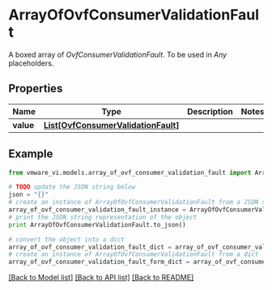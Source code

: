 # ArrayOfOvfConsumerValidationFault

A boxed array of *OvfConsumerValidationFault*. To be used in *Any* placeholders. 

## Properties
Name | Type | Description | Notes
------------ | ------------- | ------------- | -------------
**value** | [**List[OvfConsumerValidationFault]**](OvfConsumerValidationFault.md) |  | 

## Example

```python
from vmware_vi.models.array_of_ovf_consumer_validation_fault import ArrayOfOvfConsumerValidationFault

# TODO update the JSON string below
json = "{}"
# create an instance of ArrayOfOvfConsumerValidationFault from a JSON string
array_of_ovf_consumer_validation_fault_instance = ArrayOfOvfConsumerValidationFault.from_json(json)
# print the JSON string representation of the object
print ArrayOfOvfConsumerValidationFault.to_json()

# convert the object into a dict
array_of_ovf_consumer_validation_fault_dict = array_of_ovf_consumer_validation_fault_instance.to_dict()
# create an instance of ArrayOfOvfConsumerValidationFault from a dict
array_of_ovf_consumer_validation_fault_form_dict = array_of_ovf_consumer_validation_fault.from_dict(array_of_ovf_consumer_validation_fault_dict)
```
[[Back to Model list]](../README.md#documentation-for-models) [[Back to API list]](../README.md#documentation-for-api-endpoints) [[Back to README]](../README.md)


